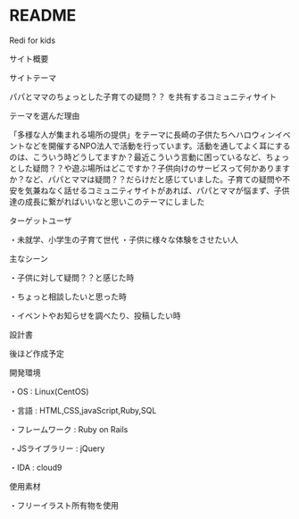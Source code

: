 # README

Redi for kids

サイト概要

サイトテーマ

パパとママのちょっとした子育ての疑問？？
を共有するコミュニティサイト

テーマを選んだ理由

「多様な人が集まれる場所の提供」をテーマに長崎の子供たちへハロウィンイベントなどを開催するNPO法人で活動を行っています。活動を通してよく耳にするのは、こういう時どうしてますか？最近こういう言動に困っているなど、ちょっとした疑問？？や遊ぶ場所はどこですか？子供向けのサービスって何かありますか？など、パパとママは疑問？？だらけだと感じていました。子育ての疑問や不安を気兼ねなく話せるコミュニティサイトがあれば、パパとママが悩まず、子供達の成長に繋がればいいなと思いこのテーマにしました

ターゲットユーザ

・未就学、小学生の子育て世代
・子供に様々な体験をさせたい人

主なシーン

・子供に対して疑問？？と感じた時

・ちょっと相談したいと思った時

・イベントやお知らせを調べたり、投稿したい時

設計書

後ほど作成予定

開発環境

・OS : Linux(CentOS)

・言語 : HTML,CSS,javaScript,Ruby,SQL

・フレームワーク : Ruby on Rails

・JSライブラリー : jQuery

・IDA : cloud9

使用素材

・フリーイラスト所有物を使用



